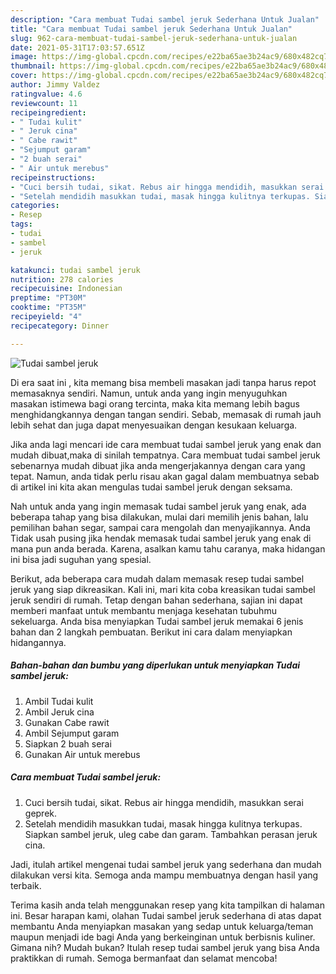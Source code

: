 ```yaml
---
description: "Cara membuat Tudai sambel jeruk Sederhana Untuk Jualan"
title: "Cara membuat Tudai sambel jeruk Sederhana Untuk Jualan"
slug: 962-cara-membuat-tudai-sambel-jeruk-sederhana-untuk-jualan
date: 2021-05-31T17:03:57.651Z
image: https://img-global.cpcdn.com/recipes/e22ba65ae3b24ac9/680x482cq70/tudai-sambel-jeruk-foto-resep-utama.jpg
thumbnail: https://img-global.cpcdn.com/recipes/e22ba65ae3b24ac9/680x482cq70/tudai-sambel-jeruk-foto-resep-utama.jpg
cover: https://img-global.cpcdn.com/recipes/e22ba65ae3b24ac9/680x482cq70/tudai-sambel-jeruk-foto-resep-utama.jpg
author: Jimmy Valdez
ratingvalue: 4.6
reviewcount: 11
recipeingredient:
- " Tudai kulit"
- " Jeruk cina"
- " Cabe rawit"
- "Sejumput garam"
- "2 buah serai"
- " Air untuk merebus"
recipeinstructions:
- "Cuci bersih tudai, sikat. Rebus air hingga mendidih, masukkan serai geprek."
- "Setelah mendidih masukkan tudai, masak hingga kulitnya terkupas. Siapkan sambel jeruk, uleg cabe dan garam. Tambahkan perasan jeruk cina."
categories:
- Resep
tags:
- tudai
- sambel
- jeruk

katakunci: tudai sambel jeruk 
nutrition: 278 calories
recipecuisine: Indonesian
preptime: "PT30M"
cooktime: "PT35M"
recipeyield: "4"
recipecategory: Dinner

---
```



![Tudai sambel jeruk](https://img-global.cpcdn.com/recipes/e22ba65ae3b24ac9/680x482cq70/tudai-sambel-jeruk-foto-resep-utama.jpg)

Di era  saat ini , kita memang bisa membeli masakan jadi tanpa harus repot memasaknya sendiri. Namun, untuk anda yang ingin menyuguhkan masakan istimewa bagi orang tercinta, maka kita memang lebih bagus menghidangkannya dengan tangan sendiri. Sebab, memasak di rumah jauh lebih sehat dan juga dapat menyesuaikan dengan kesukaan keluarga.

Jika anda lagi mencari ide cara membuat tudai sambel jeruk yang enak dan mudah dibuat,maka di sinilah tempatnya. Cara membuat tudai sambel jeruk  sebenarnya mudah dibuat jika anda mengerjakannya dengan cara yang tepat. Namun, anda tidak perlu risau akan gagal dalam membuatnya 
sebab di artikel ini kita akan mengulas tudai sambel jeruk dengan seksama.  



Nah untuk anda yang ingin memasak tudai sambel jeruk yang enak, ada beberapa tahap yang bisa dilakukan, mulai dari memilih jenis bahan, lalu pemilihan bahan segar, sampai cara mengolah dan menyajikannya. Anda Tidak usah pusing jika hendak memasak tudai sambel jeruk yang enak di mana pun anda berada. Karena, asalkan kamu  tahu caranya, maka hidangan ini bisa jadi suguhan yang spesial.

Berikut, ada beberapa cara mudah dalam memasak resep tudai sambel jeruk yang siap dikreasikan. Kali ini, mari kita coba kreasikan tudai sambel jeruk sendiri di rumah. Tetap dengan bahan sederhana, sajian ini dapat memberi manfaat untuk membantu menjaga kesehatan tubuhmu sekeluarga. Anda bisa menyiapkan Tudai sambel jeruk memakai 6 jenis bahan dan 2 langkah pembuatan. Berikut ini cara dalam menyiapkan hidangannya.

<!--inarticleads1-->

##### Bahan-bahan dan bumbu yang diperlukan untuk menyiapkan Tudai sambel jeruk:

1. Ambil  Tudai kulit
1. Ambil  Jeruk cina
1. Gunakan  Cabe rawit
1. Ambil Sejumput garam
1. Siapkan 2 buah serai
1. Gunakan  Air untuk merebus




<!--inarticleads2-->

##### Cara membuat Tudai sambel jeruk:

1. Cuci bersih tudai, sikat. Rebus air hingga mendidih, masukkan serai geprek.
1. Setelah mendidih masukkan tudai, masak hingga kulitnya terkupas. Siapkan sambel jeruk, uleg cabe dan garam. Tambahkan perasan jeruk cina.




Jadi, itulah artikel mengenai  tudai sambel jeruk  yang sederhana dan mudah dilakukan versi kita. Semoga anda mampu membuatnya dengan hasil yang terbaik. 

Terima kasih anda telah menggunakan resep yang kita tampilkan di halaman ini. Besar harapan kami, olahan  Tudai sambel jeruk sederhana di atas dapat membantu Anda menyiapkan masakan yang sedap untuk keluarga/teman maupun menjadi ide bagi Anda yang berkeinginan untuk berbisnis kuliner. Gimana nih? Mudah bukan? Itulah resep tudai sambel jeruk yang bisa Anda praktikkan di rumah. Semoga bermanfaat dan selamat mencoba!

